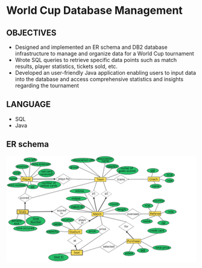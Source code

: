 # World Cup Database Management

## OBJECTIVES
- Designed and implemented an ER schema and DB2 database infrastructure to manage and organize
data for a World Cup tournament
- Wrote SQL queries to retrieve specific data points such as match results, player statistics, tickets sold, etc.
- Developed an user-friendly Java application enabling users to input data into the database and access
comprehensive statistics and insights regarding the tournament

## LANGUAGE
- SQL
- Java 

## ER schema
<p align="center">
  <img src="er-schema.png" width="600">
</p>


